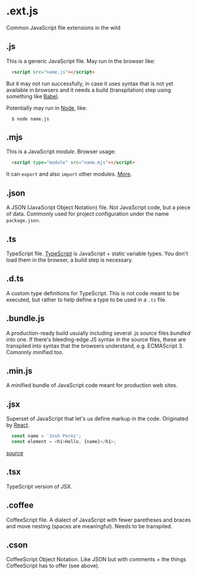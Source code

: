 # .ext.js

Common JavaScript file extensions in the wild

## .js

This is a generic JavaScript file. May run in the browser like:

```html
  <script src="name.js"></script>
```  
  
But it may not run successfully, in case it uses syntax that is not yet available in browsers and it needs a build (transpilation) step using something like [Babel](https://babeljs.io/).
  
Potentially may run in [Node](https://nodejs.org/), like:
```
  $ node name.js
```
## .mjs

This is a JavaScript _module_. Browser usage:

```html
  <script type="module" src="name.mjs"></script>
```

It can `export` and also `import` other modules. [More](http://exploringjs.com/es6/ch_modules.html#sec_basics-of-es6-modules).

## .json

A JSON (JavaScript Object Notation) file. Not JavaScript code, but a piece of data. Commonly used for project configuration under the name `package.json`.

## .ts

TypeScript file. [TypeScript](https://www.typescriptlang.org/) is JavaScript + static variable types. You don't load them in the browser, a build step is necessary.

## .d.ts

A custom type definitions for TypeScript. This is not code meant to be executed, but rather to help define a type to be used in a `.ts` file.

## .bundle.js

A production-ready build usuially including several .js _source_ files _bundled_ into one. If there's bleeding-edge JS syntax in the source files, these are transpiled into syntax that the browsers understand, e.g. ECMAScript 3. Comonnly minified too.

## .min.js

A minified bundle of JavaScript code meant for production web sites.

## .jsx

Superset of JavaScript that let's us define markup in the code. Originated by [React](https://reactjs.org/).

```js
  const name = 'Josh Perez';
  const element = <h1>Hello, {name}</h1>;
```

[source](https://reactjs.org/docs/introducing-jsx.html)

## .tsx

TypeScript version of JSX.


## .coffee

CoffeeScript file. A dialect of JavaScript with fewer paretheses and braces and move nesting (spaces are meaningful). Needs to be transpiled.

## .cson

CoffeeScript Object Notation. Like JSON but with comments + the things CoffeeScript has to offer (see above).
